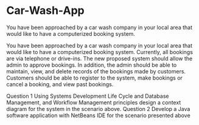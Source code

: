 # Car-Wash-App
You have been approached by a car wash company in your local area that would like to  have a computerized booking system.

You have been approached by a car wash company in your local area that would like to 
have a computerized booking system. Currently, all bookings are via telephone or drive-ins.
The new proposed system should allow the admin to approve bookings. In addition, the 
admin should be able to maintain, view, and delete records of the bookings made by 
customers.
Customers should be able to register to the system, make bookings or cancel a booking, 
and view past bookings.

Question 1 
Using Systems Development Life Cycle and Database Management, and Workflow 
Management principles design a context diagram for the system in the scenario above. 
Question 2 
Develop a Java software application with NetBeans IDE for the scenario presented above
